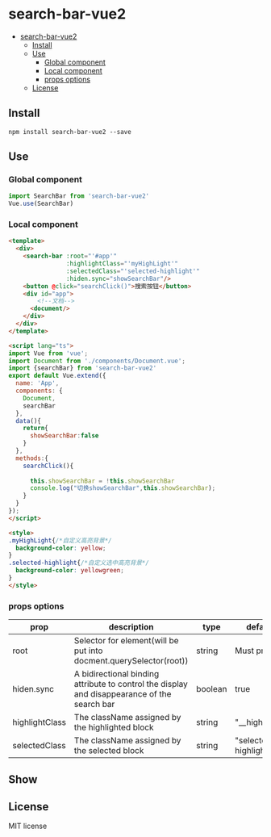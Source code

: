 # search-bar-vue2


- [search-bar-vue2](#search-bar-vue2)
  - [Install](#install)
  - [Use](#use)
    - [Global component](#global-component)
    - [Local component](#local-component)
    - [props options](#props-options)
  - [License](#license)




## Install

```shell
npm install search-bar-vue2 --save
```



## Use

### Global component

```js
import SearchBar from 'search-bar-vue2'
Vue.use(SearchBar)
```



### Local component

```html
<template>
  <div>
    <search-bar :root="'#app'" 
                :highlightClass="'myHighLight'" 
                :selectedClass="'selected-highlight'" 
                :hiden.sync="showSearchBar"/>
    <button @click="searchClick()">搜索按钮</button>
    <div id="app">
        <!--文档-->
      <document/>
    </div>
  </div>
</template>

<script lang="ts">
import Vue from 'vue';
import Document from './components/Document.vue';
import {searchBar} from 'search-bar-vue2'
export default Vue.extend({
  name: 'App',
  components: {
    Document,
    searchBar
  },
  data(){
    return{
      showSearchBar:false
    }
  },
  methods:{
    searchClick(){
      
      this.showSearchBar = !this.showSearchBar
      console.log("切换showSearchBar",this.showSearchBar);
    }
  }
});
</script>

<style>
.myHighLight{/*自定义高亮背景*/
  background-color: yellow;
}
.selected-highlight{/*自定义选中高亮背景*/
  background-color: yellowgreen;
}
</style>
```



### props options

| prop           | description                                                  | type    | default              |
| -------------- | ------------------------------------------------------------ | ------- | -------------------- |
| root           | Selector for element(will be put into docment.querySelector(root)) | string  | Must provide         |
| hiden.sync     | A bidirectional binding attribute to control the display and disappearance of the search bar | boolean | true                 |
| highlightClass | The className assigned by the highlighted block              | string  | "__highLight"        |
| selectedClass  | The className assigned by the selected block                 | string  | "selected-highlight" |

## Show



## License

MIT license
